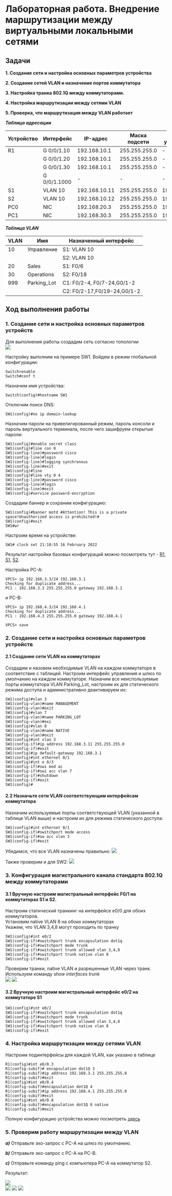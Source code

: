 # Лабораторная работа. Внедрение маршрутизации между виртуальными локальными сетями
## Задачи
**1. Создание сети и настройка основных параметров устройства** 

**2. Создание сетей VLAN и назначение портов коммутатора**  

**3. Настройка транка 802.1Q между коммутаторами.** 

**4. Настройка маршрутизации между сетями VLAN**  

**5. Проверка, что маршрутизация между VLAN работает**  
  
    
     
      
  ***Таблица адресации*** 
  
  
| Устройство |Интерфейс     | IP-адрес      | Маска подсети  | Шлюз по умолчанию|
|------------|--------------|---------------|----------------|------------------|
|    R1      | G 0/0/1.10   | 192.168.10.1  |255.255.255.0   |        -         |
|            | G 0/0/1.20   | 192.168.10.1  |255.255.255.0   |        -         |
|            | G 0/0/1.30   | 192.168.10.1  |255.255.255.0   |        -         |
|            | G 0/0/1.1000 | -             |  -             |        -         |
|    S1      | VLAN 10      | 192.168.10.11 |255.255.255.0   |    192.168.10.1  |
|    S2      | VLAN 10      | 192.168.10.12 |255.255.255.0   |    192.168.10.1  |
|    PC0     | NIC          | 192.168.20.3  |255.255.255.0   |    192.168.20.1  |
|    PC1     | NIC          | 192.168.30.3  |255.255.255.0   |    192.168.30.1  | 
  
  

***Таблица VLAN***      
  

|      VLAN     |    Имя          |   Назначенный интерфейс     | 
|---------------|-----------------|-----------------------------|
|   10          |Управление       |  S1: VLAN 10                |
|               |                 |  S2: VLAN 10                |
|   20          |Sales            |  S1: F0/6                   |
|   30          |Operations       |  S2: F0/18                  |
|   999         |Parking_Lot      |  С1: F0/2-4, F0/7-24,G0/1-2 |
|               |                 |  С2: F0/2-17,F0/19-24,G0/1-2|
            
               


## Ход выполнения работы    
### 1. Создание сети и настройка основных параметров устройств    
Для выполнения работы создадим сеть согласно топологии    
![](pic/topology.png)    

Настройку выполним на примере SW1.
Войдем в режим глобальной конфигурации:  
``` 
Switch>enable
Switch#conf t
``` 
Назначим имя устройства:  
``` 
Switch(config)#hostname SW1
``` 
Отключим поиск DNS: 
```   
SW1(config)#no ip domain-lookup
```   
Назначим пароли на привелигированный режим, пароль консоли и пароль виртуального терминала, после чего зашифруем открытые пароли: 
```
SW1(config)#enable secret class
SW1(config)#line con 0
SW1(config-line)#password cisco
SW1(config-line)#login
SW1(config-line)#logging synchronous
SW1(config-line)#exit
SW1(config)#line
SW1(config)#line vty 0 4
SW1(config-line)#password cisco
SW1(config-line)#login
SW1(config-line)#exit   
SW1(config)#service password-encryption
``` 
Создадим баннер и сохраним конфигурацию:  
```
SW1(config)#banner motd #Attention! This is a private space!Unauthorized access is prohibited!#   
SW1(config)#exit  
SW1#wr
``` 
Настроим время на устройстве: 
``` 
SW1# clock set 21:10:55 16 February 2022  
``` 

Результат настройки базовых конфигураций можно посмотреть тут - [R1](config/base_setting_R1), [S1](config/base_setting_S1), [S2](config/base_setting_S1). 

Настройка PC-A:     
```
VPCS> ip 192.168.3.3/24 192.168.3.1
Checking for duplicate address...
PC1 : 192.168.3.3 255.255.255.0 gateway 192.168.3.1
``` 
и PC-B: 
``` 
VPCS> ip 192.168.4.3/24 192.168.4.1
Checking for duplicate address...
PC1 : 192.168.4.3 255.255.255.0 gateway 192.168.4.1

VPCS> save
``` 
  
### 2. Создание сети и настройка основных параметров устройств    
#### 2.1 Создание сети VLAN на коммутаторах   
Создадим и назовем необходимые VLAN на каждом коммутаторе в соответствие с таблицей.
Настроим интерфейс управления и шлюз по умолчанию на каждом коммутаторе. 
Назначим все неиспользуемые порты коммутатора VLAN Parking_Lot, настроим их для статического режима доступа и административно деактивируем их:       
``` 
SW1(config)#vlan 3
SW1(config-vlan)#name MANAGEMENT
SW1(config-vlan)#exit
SW1(config)#vlan 7
SW1(config-vlan)#name PARKING_LOT
SW1(config-vlan)#exi
SW1(config)#vlan 8
SW1(config-vlan)#name NATIVE
SW1(config-vlan)#exit
SW1(config)#int vlan 3
SW1(config-if)#ip address 192.168.3.11 255.255.255.0
SW1(config-if)#exit
SW1(config)#ip default-gateway 192.168.3.1
SW1(config)#int ethernet 0/1
SW1(config)#int e 0/3
SW1(config-if)#swi mod ac
SW1(config-if)#swi acc vlan 7
SW1(config-if)#shutdown
SW1(config-if)#exit
SW1(config)#
```   
#### 2.2 Назначьте сети VLAN соответствующим интерфейсам коммутатора    
Назначим используемые порты соответствующей VLAN (указанной в таблице VLAN выше) и настроим их для режима статического доступа: 
``` 
SW1(config)#int ethernet 0/1
SW1(config-if)#switchport mode access
SW1(config-if)#sw acc vlan 3
SW1(config-if)#exit 
```   

Убедимся, что все VLAN назначены правильно: 
![](pic/show_vlan_SW1.png)  

Также проверим и для SW2: 
![](pic/show_vlan_SW2.png)    


### 3. Конфигурация магистрального канала стандарта 802.1Q между коммутаторами    
#### 3.1  Вручную настроим магистральный интерфейс F0/1 на коммутаторах S1 и S2.    
Настроим статический транкинг на интерфейсе e0/0 для обоих коммутаторов.     
Установим native VLAN 8 на обоих коммутаторах    
Укажем, что VLAN 3,4,8 могут проходить по транку   
```
SW1(config)#int e0/2
SW1(config-if)#switchport trunk encapsulation dot1q
SW1(config-if)#switchport mode trunk
SW1(config-if)#switchport trunk allowed vlan 3,4,8
SW1(config-if)#switchport trunk native vlan 8
SW1(config-if)#exit
``` 

Проверим транки, native VLAN и разрешенные VLAN через транк.    
Используем команду *show interfaces trunk*  
![](pic/show_trunk_SW1.png) 
![](pic/show_trunk_SW2.png) 

#### 3.2  Вручную настроим магистральный интерфейс e0/2 на коммутаторе S1     
```
SW1(config)#int e0/2
SW1(config-if)#switchport trunk encapsulation dot1q
SW1(config-if)#switchport mode trunk
SW1(config-if)#switchport trunk allowed vlan 3,4,8
SW1(config-if)#switchport trunk native vlan 8
SW1(config-if)#exit 
```

### 4. Настройка маршрутизации между сетями VLAN    
Настроим подинтерфейсы для каждой VLAN, как указано в таблице     
```
R1(config)#int e0/0.3
R1(config-subif)# encapsulation dot1Q 3
R1(config-subif)#ip address 192.168.3.1 255.255.255.0
R1(config-subif)#exit
R1(config)#int e0/0.4
R1(config-subif)#encapsulation dot1Q 4
R1(config-subif)#ip address 192.168.4.1 255.255.255.0
R1(config-subif)#exit
R1(config)#int e0/0.8
R1(config-subif)#encapsulation dot1Q 8 native
R1(config-subif)#exit  
```   
Полную конфигурацию устройства можно посмотреть [здесь](config/config_R1)   

### 5. Проверим работу маршрутизации между VLAN     
***a)***	Отправьте эхо-запрос с PC-A на шлюз по умолчанию. 

***b)***	Отправьте эхо-запрос с PC-A на PC-B.  

***c)***	Отправьте команду ping с компьютера PC-A на коммутатор S2.  

Результат:    

![](pic/test.png)   
![](pic/test2.png)
![](pic/test3.png)
![](pic/test4.png)









